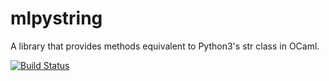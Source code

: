 # mlpystring

A library that provides methods equivalent to Python3's str class in OCaml.

[![Build Status](https://travis-ci.org/ChanTsune/mlpystring.svg?branch=master)](https://travis-ci.org/ChanTsune/mlpystring)
